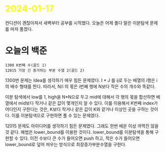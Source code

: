 # <span style="color:yellow">2024-01-17</span>

컨디션이 괜찮아져서 새벽부터 공부를 시작했다.
오늘은 어제 풀다 말은 이분탐색 문제를 마저 풀겠다.

# 오늘의 백준
```
1300 K번째 수(골드 1)
12015 가장 긴 증가하는 부분 수열 2(골드 2)
```

1300번 문제는 Idea를 생각하기 매우 힘든 문제였다.
I * J  를 ij로 두는 배열의 i행은 i의 배수 형태를 띈다. 따라서, N/i 의 몫은 i번째 행에 N보다 작은 수의 개수와 똑같다.

이분 탐색에서 low를 1, high을 N\*N으로 두고 mid에 대해서 각 행의 몫을 합산하면 배열에서 mid보다 작거나 같은 값이 몇개인지 알 수 있다. 이를 이용해서 K번째 index가 어디인지 구한다는 것은, K보다 작거나 같은 값이 K와 같거나 이상인 곳을 구하는 것이다. 이를 이분탐색으로 구현하면 풀 수 있는 문제였다. 


12015 문제도 아이디어를 생각하기 힘든 문제였다. 그래도 한번 배운 이상 까먹진 않을 것 같다.
해법은 lower_bound를 이용한 것이다. lower_bound를 이분탐색을 통해 구현할 수 있다.
이전 수보다 큰 수가 들어오면 push 하고, 작은 수가 들어오면 lower_bound로 덮어 씌우는 방식으로 최장증가부분수열을 구한다.